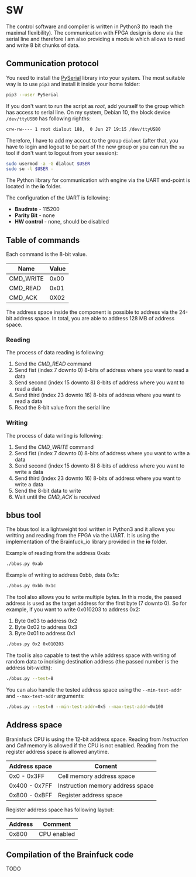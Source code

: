 # SW

The control software and compiler is written in Python3 (to reach the maximal flexibility). The communication with FPGA design is done via the serial line and therefore I am also providing a module which allows to read and write 8 bit chunks of data.

## Communication protocol

You need to install the [PySerial](https://pyserial.readthedocs.io/en/latest/shortintro.html) library into your system. The most suitable way is to use `pip3` and install it inside your home folder:

```bash
pip3 --user PySerial
```

If you don't want to run the script as _root_, add yourself to the group which has access to serial line. On my system, Debian 10, the block device `/dev/ttyUSB0` has following
righths:

```bash
crw-rw---- 1 root dialout 188,  0 Jun 27 19:15 /dev/ttyUSB0
```

Therefore, I have to add my accout to the group `dialout` (after that, you have to login and logout to be part of the new group or you can run the `su` tool if don't want to logout from your session):

```bash
sudo usermod -a -G dialout $USER
sudo su -l $USER -
```

The Python library for communication with engine via the UART end-point is located in the **io** folder.

The configuration of the UART is following:

* **Baudrate** - 115200
* **Parity Bit** - none
* **HW control** - none, should be disabled

## Table of commands

Each command is the 8-bit value.

| Name          | Value  |
|---------------|--------|
| CMD_WRITE     |  0x00  |
| CMD_READ      |  0x01  |
| CMD_ACK       |  0X02  |

The address space inside the component is possible to address via
the 24-bit address space. In total, you are able
to address 128 MB of address space.

### Reading

The process of data reading is following:

1. Send the _CMD_READ_ command
2. Send fist (index 7 downto 0) 8-bits of address where you want to read a data
3. Send second (index 15 downto 8) 8-bits of address where you want to read a data
4. Send third (index 23 downto 16) 8-bits of address where you want to read a data
5. Read the 8-bit value from the serial line

### Writing

The process of data writing is following:

1. Send the _CMD_WRITE_ command
2. Send fist (index 7 downto 0) 8-bits of address where you want to write a data
3. Send second (index 15 downto 8) 8-bits of address where you want to write a data
4. Send third (index 23 downto 16) 8-bits of address where you want to write a data
5. Send the 8-bit data to write
6. Wait until the _CMD_ACK_ is received

## bbus tool

The bbus tool is a lightweight tool written in Python3 and it allows you writting and reading from the FPGA via the UART. It is using the implementation of the Brainfuck_io library provided in the **io** folder.

Example of reading from the address 0xab:

```bash
./bbus.py 0xab
```

Example of writing to address 0xbb, data 0x1c:

```bash
./bbus.py 0xbb 0x1c
```

The tool also allows you to write multiple bytes. In this mode, the passed address is used as the target address for the first byte (7 downto 0). So for example, if you want to write 0x010203 to address 0x2:

1. Byte 0x03 to address 0x2
2. Byte 0x02 to address 0x3
3. Byte 0x01 to address 0x1

```bash
./bbus.py 0x2 0x010203
```

The tool is also capable to test the while address space with writing of random data to incrising
destination address (the passed number is the address bit-width):

```bash
./bbus.py --test=8
```

You can also handle the tested address space using the `--min-test-addr` and `--max-test-addr` arguments:

```bash
./bbus.py --test=8 --min-test-addr=0x5 --max-test-addr=0x100
```

## Address space

Braninfuck CPU is using the 12-bit address space. Reading from _Instruction_ and _Cell_
memory is allowed if the CPU is not enabled. Reading from the register address space
is allowed anytime.

|   Address space       |    Coment                         |
|-----------------------|-----------------------------------|
| 0x0 - 0x3FF           | Cell memory address space         |
| 0x400 - 0x7FF         | Instruction memory address space  |
| 0x800 - 0xBFF         | Register address space            |

Register address space has following layout:

| Address               |   Comment                         |
|-----------------------|-----------------------------------|
| 0x800                 | CPU enabled                       |

## Compilation of the Brainfuck code

TODO